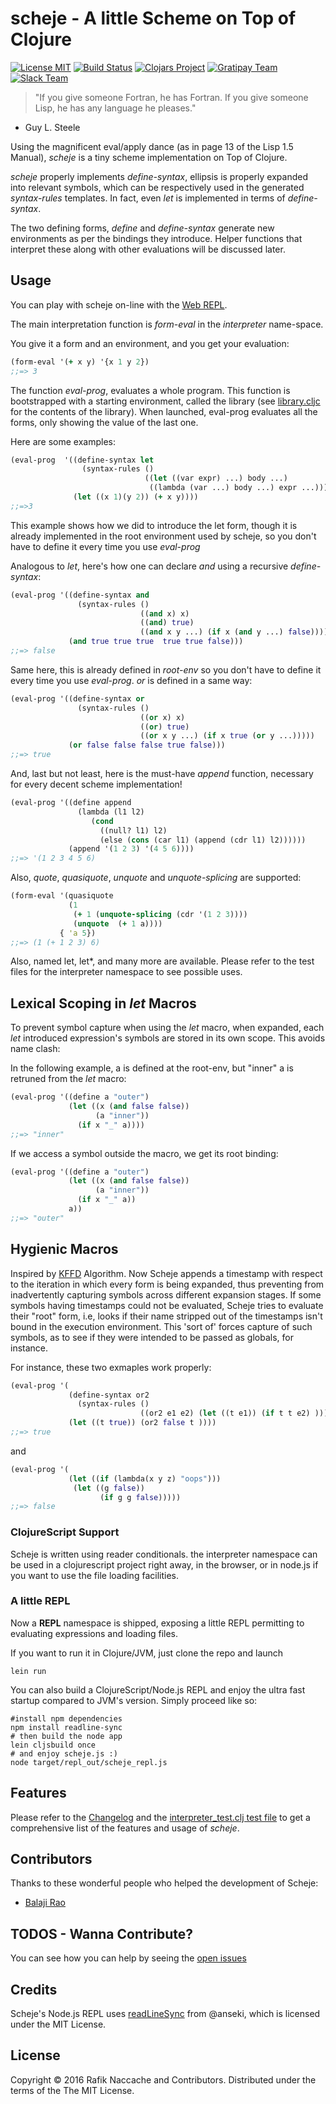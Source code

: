 # scheje - A little Scheme on Top of Clojure
[![License MIT](https://img.shields.io/badge/License-MIT-blue.svg)](http://opensource.org/licenses/MIT)
[![Build Status](https://travis-ci.org/turbopape/scheje.svg?branch=master)](https://travis-ci.org/turbopape/scheje)
[![Clojars Project](https://img.shields.io/clojars/v/scheje.svg)](https://clojars.org/scheje)
[![Gratipay Team](https://img.shields.io/gratipay/team/scheje.svg)](https://gratipay.com/scheje/)
[![Slack Team](https://img.shields.io/badge/chat-%23%20team-yellowgreen.svg)](https://scheje.slack.com)
 
 >"If you give someone Fortran, he has Fortran. If you give someone Lisp, he has any language he pleases."
 - Guy L. Steele
 
Using the magnificent eval/apply dance (as in page 13 of the
Lisp 1.5 Manual), *scheje* is a tiny scheme implementation on Top of
Clojure.


*scheje* properly implements *define-syntax*, ellipsis is properly
expanded into relevant symbols, which can be respectively used in the
generated *syntax-rules* templates. In fact, even *let* is implemented in
terms of *define-syntax*.

The two defining forms, *define* and *define-syntax* generate new
environments as per the bindings they introduce. Helper functions that
interpret these along with other evaluations will be discussed later.

## Usage
You can play with scheje on-line with the [Web REPL](http://turbopape.github.io/scheje/).

The main interpretation function is *form-eval* in the *interpreter*
name-space.

You give it a form and an environment, and you get your evaluation:
```clojure
(form-eval '(+ x y) '{x 1 y 2})
;;=> 3
```

The function *eval-prog*, evaluates a whole program. This function is 
bootstrapped with a starting
environment, called the library (see [library.cljc](https://github.com/turbopape/scheje/blob/master/src/scheje/library.cljc) for the contents of the library). When launched, eval-prog evaluates all the forms, only showing the value of the last one.

Here are some examples:

```clojure
(eval-prog  '((define-syntax let
                (syntax-rules ()
                              ((let ((var expr) ...) body ...)
                               ((lambda (var ...) body ...) expr ...))))
              (let ((x 1)(y 2)) (+ x y))))
;;=>3
```
This example shows how we did to introduce the let form, though it is
already implemented in the root environment used by scheje, so you
don't have to define it every time you use *eval-prog*

Analogous to *let*, here's how one can declare *and* using a recursive
*define-syntax*:
```clojure
(eval-prog '((define-syntax and
               (syntax-rules ()
                             ((and x) x)
                             ((and) true)
                             ((and x y ...) (if x (and y ...) false))))
             (and true true true  true true false)))
;;=> false
```
Same here, this is already defined in *root-env* so you don't have to
define it every time you use *eval-prog*. *or* is defined in a same
way:
```clojure
(eval-prog '((define-syntax or
               (syntax-rules ()
                             ((or x) x)
                             ((or) true)
                             ((or x y ...) (if x true (or y ...)))))
             (or false false false true false)))
;;=> true
```

And, last but not least, here is the must-have *append* function, necessary for
every decent scheme implementation!
```clojure
(eval-prog '((define append
               (lambda (l1 l2)
                  (cond
                    ((null? l1) l2)
                    (else (cons (car l1) (append (cdr l1) l2))))))
             (append '(1 2 3) '(4 5 6))))
;;=> '(1 2 3 4 5 6)
```


Also, *quote*, *quasiquote*, *unquote* and *unquote-splicing* are
supported:

```clojure
(form-eval '(quasiquote
             (1
              (+ 1 (unquote-splicing (cdr '(1 2 3)))) 
              (unquote  (+ 1 a)))) 
           { 'a 5})
;;=> (1 (+ 1 2 3) 6)
```
Also, named let, let*, and many more are available. Please refer to
the test files for the interpreter namespace to see possible uses.

## Lexical Scoping in *let* Macros

To prevent symbol capture when using the *let* macro, when expanded,
each *let* introduced expression's symbols are stored in its own
scope. This avoids name clash:

In the following example, a is defined at the root-env, but "inner" a
is retruned from the *let* macro:
```clojure
(eval-prog '((define a "outer")
             (let ((x (and false false))
                   (a "inner"))
               (if x "_" a))))
;;=> "inner"
```

If we access a symbol outside the macro, we get its root binding:

```clojure
(eval-prog '((define a "outer")
             (let ((x (and false false))
                   (a "inner"))
               (if x "_" a))
             a))
;;=> "outer"
```
## Hygienic Macros 

Inspired by
[KFFD](http://web.cs.ucdavis.edu/~devanbu/teaching/260/kohlbecker.pdf)
Algorithm. Now Scheje appends a timestamp with respect to the
iteration in which every form is being expanded, thus preventing from
inadvertently capturing symbols across different expansion stages.
If some symbols having timestamps could not be evaluated, Scheje tries to
evaluate their "root" form, i.e, looks if their name stripped out of the timestamps isn't
bound in the execution environment. This 'sort of' forces capture of such symbols,
as to see if they were intended to be passed as globals, for instance.

For instance, these two exmaples work properly:
```clojure
(eval-prog '(
             (define-syntax or2
               (syntax-rules ()
                             ((or2 e1 e2) (let ((t e1)) (if t t e2) ))))
             (let ((t true)) (or2 false t ))))
;;=> true
```
and 

```clojure 
(eval-prog '( 
             (let ((if (lambda(x y z) "oops")))
              (let ((g false)) 
                    (if g g false)))))
;;=> false 
``` 

### ClojureScript Support
Scheje is written using reader conditionals. the interpreter namespace
can be used in a clojurescript project right away, in the browser, 
or in node.js if you want to use the file loading facilities.

### A little REPL 
Now a **REPL** namespace is shipped, exposing a little REPL permitting
to evaluating expressions and loading files. 

If you want to run it in Clojure/JVM, just clone the repo and launch
```shell
lein run
```
You can also build a ClojureScript/Node.js REPL and enjoy the ultra fast startup compared to JVM's version. Simply
proceed like so:
```shell
#install npm dependencies
npm install readline-sync
# then build the node app
lein cljsbuild once
# and enjoy scheje.js :)
node target/repl_out/scheje_repl.js
```
## Features
Please refer to the [Changelog](https://github.com/turbopape/scheje/blob/master/CHANGELOG.md) and the [interpreter_test.clj test file](https://github.com/turbopape/scheje/blob/master/test/scheje/interpreter_test.clj) to get a comprehensive list of the features and usage of *scheje*.

## Contributors
Thanks to these wonderful people who helped the development of Scheje:
- [Balaji Rao](https://github.com/balajirrao) 

## TODOS - Wanna Contribute?
You can see how you can help by seeing the [open issues](https://github.com/turbopape/scheje/issues)

## Credits
Scheje's Node.js REPL uses [readLineSync](https://github.com/anseki/readline-sync) from @anseki, which is licensed under the MIT License. 
## License
Copyright © 2016 Rafik Naccache and Contributors.
Distributed under the terms of the The MIT License.
